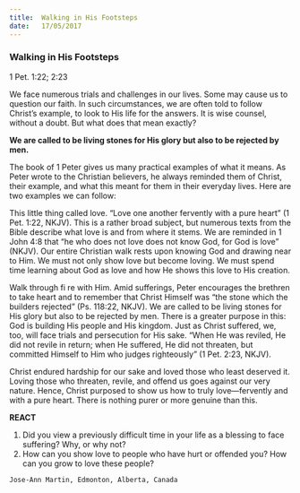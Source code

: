 ```yaml
---
title:  Walking in His Footsteps
date:   17/05/2017
---
```


### Walking in His Footsteps

1 Pet. 1:22; 2:23

We face numerous trials and challenges in our lives. Some may cause us to question our faith. In such circumstances, we are often told to follow Christ’s example, to look to His life for the answers. It is wise counsel, without a doubt. But what does that mean exactly?

**We are called to be living stones for His glory but also to be rejected by men.**

The book of 1 Peter gives us many practical examples of what it means. As Peter wrote to the Christian believers, he always reminded them of Christ, their example, and what this meant for them in their everyday lives. Here are two examples we can follow:

This little thing called love. “Love one another fervently with a pure heart” (1 Pet. 1:22, NKJV). This is a rather broad subject, but numerous texts from the Bible describe what love is and from where it stems. We are reminded in 1 John 4:8 that “he who does not love does not know God, for God is love” (NKJV). Our entire Christian walk rests upon knowing God and drawing near to Him. We must not only show love but become loving. We must spend time learning about God as love and how He shows this love to His creation.

Walk through fi re with Him. Amid sufferings, Peter encourages the brethren to take heart and to remember that Christ Himself was “the stone which the builders rejected” (Ps. 118:22, NKJV). We are called to be living stones for His glory but also to be rejected by men. There is a greater purpose in this: God is building His people and His kingdom. Just as Christ suffered, we, too, will face trials and persecution for His sake. “When He was reviled, He did not revile in return; when He suffered, He did not threaten, but committed Himself to Him who judges righteously” (1 Pet. 2:23, NKJV).

Christ endured hardship for our sake and loved those who least deserved it. Loving those who threaten, revile, and offend us goes against our very nature. Hence, Christ purposed to show us how to truly love—fervently and with a pure heart. There is nothing purer or more genuine than this.

**REACT**

1. Did you view a previously difficult time in your life as a blessing to face suffering? Why, or why not?
2. How can you show love to people who have hurt or offended you? How can you grow to love these people?

`Jose-Ann Martin, Edmonton, Alberta, Canada`
